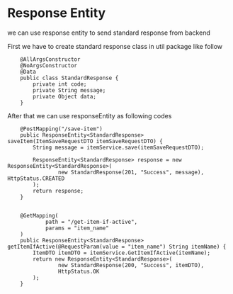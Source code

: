 # Response Entity

we can use response entity to send standard response from backend

First we have to create standard response class in util package like follow

```
    @AllArgsConstructor
    @NoArgsConstructor
    @Data
    public class StandardResponse {
        private int code;
        private String message;
        private Object data;
    }
```

After that we can use responseEntity as following codes

```
    @PostMapping("/save-item")
    public ResponseEntity<StandardResponse> saveItem(ItemSaveRequestDTO itemSaveRequestDTO) {
        String message = itemService.save(itemSaveRequestDTO);

        ResponseEntity<StandardResponse> response = new ResponseEntity<StandardResponse>(
                new StandardResponse(201, "Success", message), HttpStatus.CREATED
        );
        return response;
    }


    @GetMapping(
            path = "/get-item-if-active",
            params = "item_name"
    )
    public ResponseEntity<StandardResponse> getItemIfActive(@RequestParam(value = "item_name") String itemName) {
        ItemDTO itemDTO = itemService.GetItemIfActive(itemName);
        return new ResponseEntity<StandardResponse>(
                new StandardResponse(200, "Success", itemDTO),
                HttpStatus.OK
        );
    }
```
